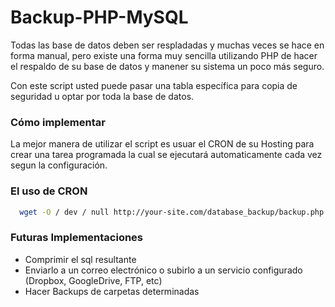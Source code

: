 # Backup-PHP-MySQL

Todas las base de datos deben ser respladadas y muchas veces se hace en forma manual, pero existe una forma muy sencilla utilizando PHP de hacer el respaldo de su base de datos y manener su sistema un poco más seguro.


Con este script usted puede pasar una tabla específica para copia de seguridad u optar por toda la base de datos.

### Cómo implementar

La mejor manera de utilizar el script es usuar el CRON de su Hosting para crear una tarea programada la cual se ejecutará automaticamente cada vez segun la configuración.


### El uso de CRON
```sh
  wget -O / dev / null http://your-site.com/database_backup/backup.php
```



### Futuras Implementaciones

 - Comprimir el sql resultante
 - Enviarlo a un correo electrónico o subirlo a un servicio configurado (Dropbox, GoogleDrive, FTP, etc)
 - Hacer Backups de carpetas determinadas
